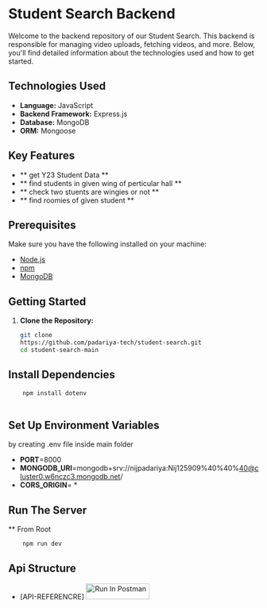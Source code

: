 


# Student Search Backend

Welcome to the backend repository of our Student Search. This backend is responsible for managing video uploads, fetching videos, and more. Below, you'll find detailed information about the technologies used and how to get started.

## Technologies Used

- **Language:** JavaScript
- **Backend Framework:** Express.js
- **Database:** MongoDB
- **ORM:** Mongoose

## Key Features

- ** get Y23 Student Data **
- ** find students in given wing of perticular hall **
- ** check two stuents are wingies or not **
- ** find roomies of given student **
   

## Prerequisites

Make sure you have the following installed on your machine:

- [Node.js](https://nodejs.org/)
- [npm](https://www.npmjs.com/)
- [MongoDB](https://www.mongodb.com/)

## Getting Started

1. **Clone the Repository:**

   ```bash
   git clone 
   https://github.com/padariya-tech/student-search.git
   cd student-search-main
   
   ```


## Install Dependencies 
```bash
    npm install dotenv
    
```
## Set Up Environment Variables
by creating .env file inside main folder
 
- **PORT**=8000
- **MONGODB_URI**=mongodb+srv://nijpadariya:Nij125909%40%40%40@cluster0.w6nczc3.mongodb.net/
- **CORS_ORIGIN**= *


## Run The Server
** From Root
```bash
    npm run dev
```
   

## Api Structure
-  [API-REFERENCRE]
[<img src="https://run.pstmn.io/button.svg" alt="Run In Postman" style="width: 128px; height: 32px;">](https://god.gw.postman.com/run-collection/:entityId=31978635-8e00d6d3-d6cd-4f24-91f2-90c64a36f925&entityType=collection&workspaceId=eec5af4f-82d1-4a9c-8946-373679c6b122)
<div class="postman-run-button"
data-postman-action="collection/fork"
data-postman-visibility="public"
data-postman-var-1="31978635-8e00d6d3-d6cd-4f24-91f2-90c64a36f925"
data-postman-collection-url="entityId=31978635-8e00d6d3-d6cd-4f24-91f2-90c64a36f925&entityType=collection&workspaceId=eec5af4f-82d1-4a9c-8946-373679c6b122"></div>
<script type="text/javascript">
  (function (p,o,s,t,m,a,n) {
    !p[s] && (p[s] = function () { (p[t] || (p[t] = [])).push(arguments); });
    !o.getElementById(s+t) && o.getElementsByTagName("head")[0].appendChild((
      (n = o.createElement("script")),
      (n.id = s+t), (n.async = 1), (n.src = m), n
    ));
  }(window, document, "_pm", "PostmanRunObject", "https://run.pstmn.io/button.js"));
</script>


